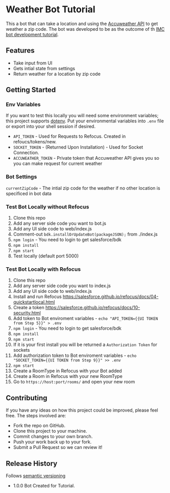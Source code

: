 # Weather Bot Tutorial
This a bot that can take a location and using the [Accuweather API](https://developer.accuweather.com/accuweather-locations-api/apis) to get weather a zip code. The bot was developed to be as the outcome of th [IMC bot development tutorial](https://git.soma.salesforce.com/pages/Refocus-Bots/Docs/tutorials/step0/).

## Features
*	Take input from UI
*	Gets intial state from settings
*	Return weather for a location by zip code

## Getting Started

### Env Variables
If you want to test this locally you will need some environment variables; this project supports [dotenv](https://github.com/motdotla/dotenv). Put your environmental variables into `.env` file or export into your shell session if desired.

*	```API_TOKEN``` - Used for Requests to Refocus. Created in refoucs/tokens/new.
*	``SOCKET_TOKEN`` - (Returned Upon Installation) - Used for Socket Connection.
*	``ACCUWEATHER_TOKEN`` - Private token that Accuweather API gives you so you can make request for current weather

### Bot Settings
```currentZipCode``` - The intial zip code for the weather if no other location is specificed in bot data

### Test Bot Locally without Refocus
1.  Clone this repo
2.	Add any server side code you want to bot.js
3.	Add any UI side code to web/index.js
4.  Comment-out ``bdk.installOrUpdateBot(packageJSON);`` from ./index.js
5.	```npm login``` - You need to login to get salesforce/bdk
6.	```npm install```
7.	```npm start```
8.	Test locally (default port 5000)

### Test Bot Locally with Refocus
1.  Clone this repo
2.	Add any server side code you want to index.js
3.	Add any UI side code to web/index.js
4.	Install and run Refocus https://salesforce.github.io/refocus/docs/04-quickstartlocal.html
5.	Create a token https://salesforce.github.io/refocus/docs/10-security.html
6.	Add token to Bot enviroment variables -  ```echo "API_TOKEN={{UI TOKEN from Step 5}}" > .env ```
7.	```npm login``` - You need to login to get salesforce/bdk
8.	```npm install```
9.	```npm start```
10.	If it is your first install you will be returned a ```Authorization Token``` for sockets
11.	Add authorization token to Bot enviroment variables -  ```echo "SOCKET_TOKEN={{UI TOKEN from Step 9}}" >> .env```
12.	```npm start```
13. Create a RoomType in Refocus with your Bot added
14. Create a Room in Refocus with your new RoomType
15.	Go to ```https://host:port/rooms/``` and open your new room

## Contributing
If you have any ideas on how this project could be improved, please feel free. The steps involved are:
* Fork the repo on GitHub.
* Clone this project to your machine.
* Commit changes to your own branch.
* Push your work back up to your fork.
* Submit a Pull Request so we can review it!

## Release History
Follows [semantic versioning](https://docs.npmjs.com/getting-started/semantic-versioning#semver-for-publishers)

* 1.0.0 Bot Created for Tutorial.